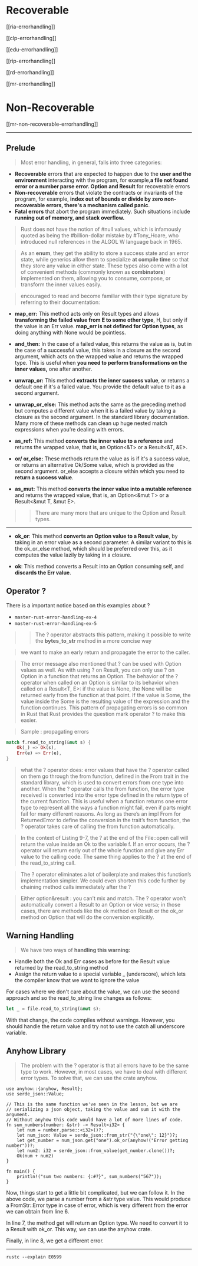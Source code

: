 
# Recoverable

[[ria-errorhandling]]


[[clp-errorhandling]]


[[edu-errorhandling]]


[[rip-errorhandling]]


[[rd-errorhandling]]


[[mr-errorhandling]]


# Non-Recoverable

[[mr-non-recoverable-errorhandling]]

---

## Prelude

> Most error handling, in general, falls into three categories:

- **Recoverable** errors that are expected to happen due to the **user and the environment** interacting with the program, for example,**a file not found error or a number parse error. Option and Result** for recoverable errors
- **Non-recoverable** errors that violate the contracts or invariants of the program, for example, **index out of bounds or divide by zero non-recoverable errors, there's a mechanism called panic**.
- **Fatal errors** that abort the program immediately. Such situations include **running out of memory, and stack overflow.**

> Rust does not have the notion of #null values, which is infamously quoted as being the #billion-dollar mistake by #Tony_Hoare, who introduced null references in the ALGOL W language back in 1965.

> As an **enum**, they get the ability to store a success state and an error state, while generics allow them to specialize **at compile time** so that they store any value in either state. These types also come with a lot of convenient methods (commonly known as **combinators**) implemented on them, allowing you to consume, compose, or transform the inner values easily.

> encouraged to read and become familiar with their type signature by referring to their documentation:

- **map_err:** This method acts only on Result types and allows **transforming the failed value from E to some other type**, H, but only if the value is an Err value. **map_err is not defined for Option types**, as doing anything with None would be pointless.

- **and_then:** In the case of a failed value, this returns the value as is, but in the case of a successful value, this takes in a closure as the second argument, which acts on the wrapped value and returns the wrapped type. This is useful when **you need to perform transformations on the inner values,** one after another.
  
- **unwrap_or:** This method **extracts the inner success value**, or returns a default one if it's a failed value. You provide the default value to it as a second argument.
  
- **unwrap_or_else:** This method acts the same as the preceding method but computes a different value when it is a failed value by taking a closure as the second argument. In the standard library documentation. Many more of these methods can clean up huge nested match expressions when you’re dealing with errors.
  
- **as_ref:** This method **converts the inner value to a reference** and returns the wrapped value, that is, an Option<&T> or a Result<&T, &E>.
  
- **or/ or_else:** These methods return the value as is if it's a success value, or returns an alternative Ok/Some value, which is provided as the second argument. or_else accepts a closure within which you need to **return a success value**.
  
- **as_mut:** This method **converts the inner value into a mutable reference** and returns the wrapped value, that is, an Option<&mut T> or a Result<&mut T, &mut E>.
>> There are many more that are unique to the Option and Result types.

---

- **ok_or**: This method **converts an Option value to a Result value**, by taking in an error value as a second parameter. A similar variant to this is the ok_or_else method, which should be preferred over this, as it computes the value lazily by taking in a closure.
  
- **ok**: This method converts a Result into an Option consuming self, and **discards the Err value**.


## Operator ?
There is a important notice based on this examples about ?
- `master-rust-error-handling-ex-4`
- `master-rust-error-handling-ex-5`

> > The ? operator abstracts this pattern, making it possible to write the **bytes_to_str** method in a more concise way

> we want to make an early return and propagate the error to the caller.

> The error message also mentioned that ? can be used with Option<T> values as well. As with using ? on Result, you can only use ? on Option in a function that returns an Option. The behavior of the ? operator when called on an Option<T> is similar to its behavior when called on a Result<T, E>: if the value is None, the None will be returned early from the function at that point. If the value is Some, the value inside the Some is the resulting value of the expression and the function continues.
> This pattern of propagating errors is so common in Rust that Rust provides the question mark operator ? to make this easier.

> Sample : propagating errors

```rust
match f.read_to_string(&mut s) {
    Ok(_) => Ok(s),
    Err(e) => Err(e),
}
```
> what the ? operator does: error values that have the ? operator called on them go through the from function, defined in the From trait in the standard library, which is used to convert errors from one type into another. When the ? operator calls the from function, the error type received is converted into the error type defined in the return type of the current function. This is useful when a function returns one error type to represent all the ways a function might fail, even if parts might fail for many different reasons. As long as there’s an impl From<OtherError> for ReturnedError to define the conversion in the trait’s from function, the ? operator takes care of calling the from function automatically.

> In the context of Listing 9-7, the ? at the end of the File::open call will return the value inside an Ok to the variable f. If an error occurs, the ? operator will return early out of the whole function and give any Err value to the calling code. The same thing applies to the ? at the end of the read_to_string call.

> The ? operator eliminates a lot of boilerplate and makes this function’s implementation simpler. We could even shorten this code further by chaining method calls immediately after the ?

> Either option&result :
> you can’t mix and match. The ? operator won’t automatically convert a Result to an Option or vice versa; in those cases, there are methods like the ok method on Result or the ok_or method on Option that will do the conversion explicitly.


## Warning Handling


> We have two ways of **handling this warning:**
- Handle both the Ok and Err cases as before for the Result value returned by the read_to_string method
- Assign the return value to a special variable _ (underscore), which lets the compiler know that we want to ignore the value

For cases where we don't care about the value, we can use the second approach and so the read_to_string line changes as follows:

```rust
let _ = file.read_to_string(&mut s);
```

With that change, the code compiles without warnings. However, you should handle the return value and try not to use the catch all underscore variable.

## Anyhow Library

> The problem with the ? operator is that all errors have to be the same type to work. However, in most cases, we have to deal with different error types. To solve that, we can use the crate anyhow.


```rust,no_run,compile_fail
use anyhow::{anyhow, Result};
use serde_json::Value;

// This is the same function we've seen in the lesson, but we are 
// serializing a json object, taking the value and sum it with the argument.
// Without anyhow this code would have a lot of more lines of code.
fn sum_numbers(number: &str) -> Result<i32> {
    let num = number.parse::<i32>()?;
    let num_json: Value = serde_json::from_str("{\"one\": 12}")?;
    let get_number = num_json.get("one").ok_or(anyhow!("Error getting number"))?;
    let num2: i32 = serde_json::from_value(get_number.clone())?;
    Ok(num + num2)
}

fn main() {
    println!("sum two numbers: {:#?}", sum_numbers("567"));
}
```

Now, things start to get a little bit complicated, but we can follow it. In the above code, we parse a number from a &str type value. This would produce a FromStr::Error type in case of error, which is very different from the error we can obtain from line 6.

In line 7, the method get will return an Option type. We need to convert it to a Result with ok_or. This way, we can use the anyhow crate.

Finally, in line 8, we get a different error.


---

`rustc --explain E0599`
